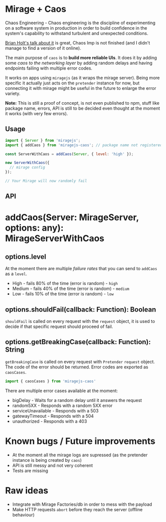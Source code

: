 # Mirage + Caos

Chaos Engineering - Chaos engineering is the discipline of experimenting on a software system in production in order to build confidence in the system's capability to withstand turbulent and unexpected conditions.

[Brian Holt's talk about it](https://www.youtube.com/watch?v=A4_rRj-4Mv0) is great, Chaos Imp is not finished (and I didn't manage to find a version of it online).

The main purpose of `caos` is to **build more reliable UIs**. It does it by adding some *caos to the networking layer* by adding random delays and having endpoints failing with multiple error codes.

It works on apps using `miragejs` (as it wraps the mirage server). Being more specific it actually just acts on the `pretender` instance for now, but connecting it with mirage might be useful in the future to enlarge the error variety.

**Note:** This is still a proof of concept, is not even published to npm, stuff like package name, errors, API is still to be decided even thought at the moment it works (with very few errors).

## Usage

```js
import { Server } from 'miragejs';
import { addCaos } from 'miragejs-caos'; // package name not registered

const ServerWithCaos = addCaos(Server, { level: 'high' });

new ServerWithCaos({
  // mirage config
});

// Your Mirage will now randomly fail
```

## API

# addCaos(Server: MirageServer, options: any): MirageServerWithCaos

## options.level

At the moment there are multiple *failure rates* that you can send to `addCaos` as a `level`.

- High - fails 80% of the time (error is random) - `high`
- Medium - fails 40% of the time (error is random) - `medium`
- Low - fails 10% of the time (error is random) - `low`

## options.shouldFail(callback: Function): Boolean

`shouldFail` is called on every request with the `request` object, it is used to decide if that specific request should proceed of fail.

## options.getBreakingCase(callback: Function): String

`getBreakingCase` is called on every request with `Pretender` `request` object.
The code of the error should be returned. Error codes are exported as `caosCases`.

```js
import { caosCases } from 'miragejs-caos'
```

There are multiple error cases available at the moment:

- bigDelay - Waits for a random delay until it answers the request
- random5XX - Responds with a random 5XX error
- serviceUnavailable - Responds with a 503
- gatewayTimeout - Responds with a 504
- unauthorized - Responds with a 403

# Known bugs / Future improvements

- At the moment all the mirage logs are supressed (as the pretender instance is being created by `caos`)
- API is still messy and not very coherent
- Tests are missing

# Raw ideas

- Integrate with Mirage Factories/db in order to mess with the payload
- Make HTTP requests `abort` before they reach the server (offline behaviour)
